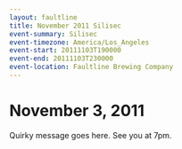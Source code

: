 ```yaml
---
layout: faultline
title: November 2011 Silisec
event-summary: Silisec
event-timezone: America/Los_Angeles
event-start: 20111103T190000
event-end: 20111103T230000
event-location: Faultline Brewing Company
---
```


# November 3, 2011

Quirky message goes here. See you at 7pm.

